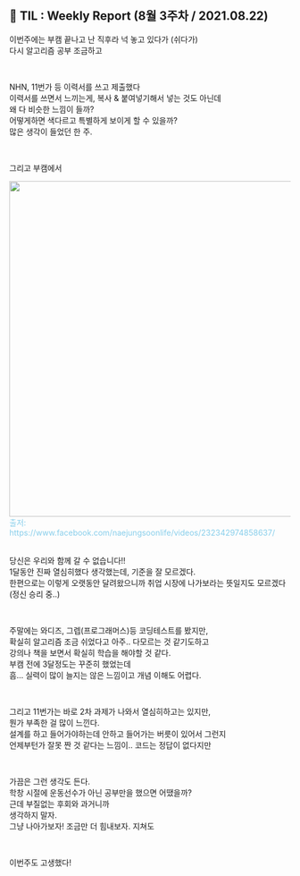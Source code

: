 ## 🚀 TIL : Weekly Report (8월 3주차 / 2021.08.22)

이번주에는 부캠 끝나고 난 직후라 넉 놓고 있다가 (쉬다가)  
다시 알고리즘 공부 조금하고  

<br/>

NHN, 11번가 등 이력서를 쓰고 제출했다  
이력서를 쓰면서 느끼는게, 복사 & 붙여넣기해서 넣는 것도 아닌데  
왜 다 비슷한 느낌이 들까?  
어떻게하면 색다르고 특별하게 보이게 할 수 있을까?  
많은 생각이 들었던 한 주.  

<br/>

그리고 부캠에서

<img src="https://user-images.githubusercontent.com/33610315/130733672-ba80f566-c0a2-49b8-9ffd-b02d40699e71.png" width="600" />
<br/>
<span style="color: skyblue">출저: https://www.facebook.com/naejungsoonlife/videos/232342974858637/</span><br/>

<br/>

당신은 우리와 함께 갈 수 없습니다!!  
1달동안 진짜 열심히했다 생각했는데, 기준을 잘 모르겠다.  
한편으로는 이렇게 오랫동안 달려왔으니까 취업 시장에 나가보라는 뜻일지도 모르겠다 (정신 승리 중..)  

<br/>

주말에는 와디즈, 그렙(프로그래머스)등 코딩테스트를 봤지만,  
확실히 알고리즘 조금 쉬었다고 아주.. 다모르는 것 같기도하고  
강의나 책을 보면서 확실히 학습을 해야할 것 같다.  
부캠 전에 3달정도는 꾸준히 했었는데  
흠... 실력이 많이 늘지는 않은 느낌이고 개념 이해도 어렵다.  

<br/>

그리고 11번가는 바로 2차 과제가 나와서 열심히하고는 있지만,  
뭔가 부족한 걸 많이 느낀다.  
설계를 하고 들어가야하는데 안하고 들어가는 버릇이 있어서 그런지  
언제부턴가 잘못 짠 것 같다는 느낌이.. 코드는 정답이 없다지만  

<br/>

가끔은 그런 생각도 든다.  
학창 시절에 운동선수가 아닌 공부만을 했으면 어땠을까?  
근데 부질없는 후회와 과거니까  
생각하지 말자.  
그냥 나아가보자! 조금만 더 힘내보자. 지쳐도  

<br/>

이번주도 고생했다!

